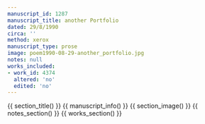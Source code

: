 ```yaml
---
manuscript_id: 1287
manuscript_title: another Portfolio
dated: 29/8/1990
circa: ''
method: xerox
manuscript_type: prose
image: poem1990-08-29-another_portfolio.jpg
notes: null
works_included:
- work_id: 4374
  altered: 'no'
  edited: 'no'
---
```


{{ section_title() }}
{{ manuscript_info() }}
{{ section_image() }}
{{ notes_section() }}
{{ works_section() }}
